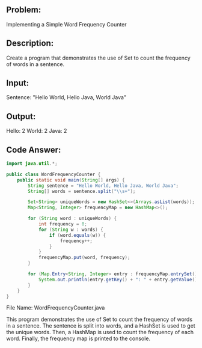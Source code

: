 ## Problem: 
Implementing a Simple Word Frequency Counter

## Description: 
Create a program that demonstrates the use of Set to count the frequency of words in a sentence.

## Input:
Sentence: "Hello World, Hello Java, World Java"

## Output:
Hello: 2
World: 2
Java: 2

## Code Answer:
```Java
import java.util.*;

public class WordFrequencyCounter {
    public static void main(String[] args) {
        String sentence = "Hello World, Hello Java, World Java";
        String[] words = sentence.split("\\s+");

        Set<String> uniqueWords = new HashSet<>(Arrays.asList(words));
        Map<String, Integer> frequencyMap = new HashMap<>();

        for (String word : uniqueWords) {
            int frequency = 0;
            for (String w : words) {
                if (word.equals(w)) {
                    frequency++;
                }
            }
            frequencyMap.put(word, frequency);
        }

        for (Map.Entry<String, Integer> entry : frequencyMap.entrySet()) {
            System.out.println(entry.getKey() + ": " + entry.getValue());
        }
    }
}
```

File Name: WordFrequencyCounter.java

This program demonstrates the use of Set to count the frequency of words in a sentence. The sentence is split into words, and a HashSet is used to get the unique words. Then, a HashMap is used to count the frequency of each word. Finally, the frequency map is printed to the console.